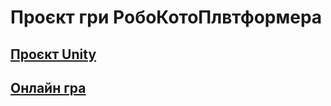# Проєкт гри РобоКотоПлвтформера


## [Проєкт Unity](Sa14UB04CatPlatformer.unitypackage)

## [Онлайн гра](WebBuild/index.html)